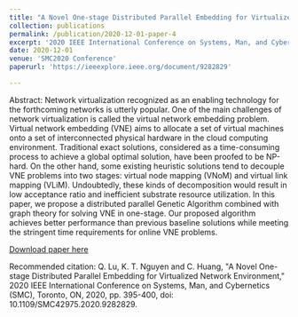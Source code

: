 ```yaml
---
title: "A Novel One-stage Distributed Parallel Embedding for Virtualized Network Environment"
collection: publications
permalink: /publication/2020-12-01-paper-4
excerpt: '2020 IEEE International Conference on Systems, Man, and Cybernetics (SMC)'
date: 2020-12-01
venue: 'SMC2020 Conference'
paperurl: 'https://ieeexplore.ieee.org/document/9282829'

---
```

Abstract:
Network virtualization recognized as an enabling technology for the forthcoming networks is utterly popular. One of the main challenges of network virtualization is called the virtual network embedding problem. Virtual network embedding (VNE) aims to allocate a set of virtual machines onto a set of interconnected physical hardware in the cloud computing environment. Traditional exact solutions, considered as a time-consuming process to achieve a global optimal solution, have been proofed to be NP-hard. On the other hand, some existing heuristic solutions tend to decouple VNE problems into two stages: virtual node mapping (VNoM) and virtual link mapping (VLiM). Undoubtedly, these kinds of decomposition would result in low acceptance ratio and inefficient substrate resource utilization. In this paper, we propose a distributed parallel Genetic Algorithm combined with graph theory for solving VNE in one-stage. Our proposed algorithm achieves better performance than previous baseline solutions while meeting the stringent time requirements for online VNE problems.

[Download paper here](https://ieeexplore.ieee.org/document/9282829)

Recommended citation: Q. Lu, K. T. Nguyen and C. Huang, "A Novel One-stage Distributed Parallel Embedding for Virtualized Network Environment," 2020 IEEE International Conference on Systems, Man, and Cybernetics (SMC), Toronto, ON, 2020, pp. 395-400, doi: 10.1109/SMC42975.2020.9282829.

